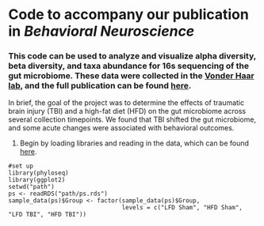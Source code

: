 # Code to accompany our publication in *Behavioral Neuroscience* 

### This code can be used to analyze and visualize alpha diversity, beta diversity, and taxa abundance for 16s sequencing of the gut microbiome. These data were collected in the [Vonder Haar lab](https://github.com/vonderhaarlab), and the full publication can be found [here](https://psycnet.apa.org/record/2022-85473-001).

In brief, the goal of the project was to determine the effects of traumatic brain injury (TBI) and a high-fat diet (HFD) on the gut microbiome across several collection timepoints. We found that TBI shifted the gut microbiome, and some acute changes were associated with behavioral outcomes.

1. Begin by loading libraries and reading in the data, which can be found [here]().
```
#set up
library(phyloseq)
library(ggplot2)
setwd("path")
ps <- readRDS("path/ps.rds")
sample_data(ps)$Group <- factor(sample_data(ps)$Group, 
                                levels = c("LFD Sham", "HFD Sham", "LFD TBI", "HFD TBI"))

```

